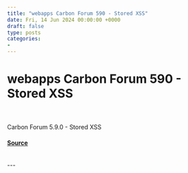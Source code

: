 ```yaml
---
title: "webapps Carbon Forum 590 - Stored XSS"
date: Fri, 14 Jun 2024 00:00:00 +0000
draft: false
type: posts
categories: 
- 
---
```

# webapps Carbon Forum 590 - Stored XSS

<br/>

<br/>
Carbon Forum 5.9.0 - Stored XSS

#### [Source](https://www.exploit-db.com/exploits/52043)

<br/>
---
